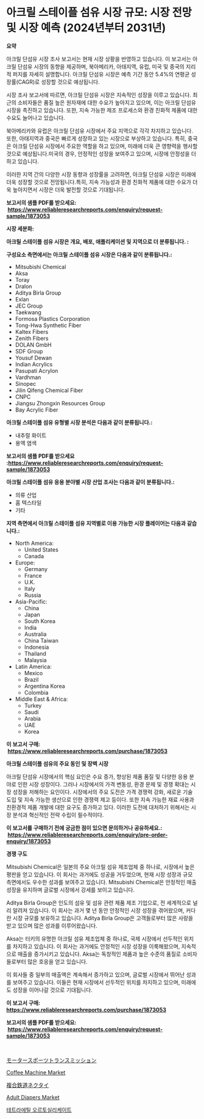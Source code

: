 <p><h1>아크릴 스테이플 섬유 시장 규모: 시장 전망 및 시장 예측 (2024년부터 2031년)</h1></p><p><strong>요약</strong></p>
<p><p>아크릴 단섬유 시장 조사 보고서는 현재 시장 상황을 반영하고 있습니다. 이 보고서는 아크릴 단섬유 시장의 동향을 제공하며, 북아메리카, 아태지역, 유럽, 미국 및 중국의 지리적 퍼지를 자세히 설명합니다. 아크릴 단섬유 시장은 예측 기간 동안 5.4%의 연평균 성장률(CAGR)로 성장할 것으로 예상됩니다.</p><p>시장 조사 보고서에 따르면, 아크릴 단섬유 시장은 지속적인 성장을 이루고 있습니다. 최근의 소비자들은 품질 높은 원자재에 대한 수요가 높아지고 있으며, 이는 아크릴 단섬유 시장을 촉진하고 있습니다. 또한, 지속 가능한 제조 프로세스와 환경 친화적 제품에 대한 수요도 늘어나고 있습니다.</p><p>북아메리카와 유럽은 아크릴 단섬유 시장에서 주요 지역으로 각각 차지하고 있습니다. 또한, 아태지역과 중국은 빠르게 성장하고 있는 시장으로 부상하고 있습니다. 특히, 중국은 아크릴 단섬유 시장에서 주요한 역할을 하고 있으며, 미래에 더욱 큰 영향력을 행사할 것으로 예상됩니다.미국의 경우, 안정적인 성장을 보여주고 있으며, 시장에 안정성을 더하고 있습니다. </p><p>이러한 지역 간의 다양한 시장 동향과 성장률을 고려하면, 아크릴 단섬유 시장은 미래에 더욱 성장할 것으로 전망됩니다.특히, 지속 가능성과 환경 친화적 제품에 대한 수요가 더욱 높아지면서 시장은 더욱 발전할 것으로 기대됩니다.</p></p>
<p><strong>보고서의 샘플 PDF를 받으세요: &nbsp;<a href="https://www.reliableresearchreports.com/enquiry/request-sample/1873053">https://www.reliableresearchreports.com/enquiry/request-sample/1873053</a></strong></p>
<p><strong>시장 세분화:</strong></p>
<p><strong> 아크릴 스테이플 섬유 시장은 개요, 배포, 애플리케이션 및 지역으로 더 분류됩니다. :</strong></p>
<p><strong>구성요소 측면에서는 아크릴 스테이플 섬유 시장은 다음과 같이 분류됩니다.:</strong></p>
<p><ul><li>Mitsubishi Chemical</li><li>Aksa</li><li>Toray</li><li>Dralon</li><li>Aditya Birla Group</li><li>Exlan</li><li>JEC Group</li><li>Taekwang</li><li>Formosa Plastics Corporation</li><li>Tong-Hwa Synthetic Fiber</li><li>Kaltex Fibers</li><li>Zenith Fibers</li><li>DOLAN GmbH</li><li>SDF Group</li><li>Yousuf Dewan</li><li>Indian Acrylics</li><li>Pasupati Acrylon</li><li>Vardhman</li><li>Sinopec</li><li>Jilin Qifeng Chemical Fiber</li><li>CNPC</li><li>Jiangsu Zhongxin Resources Group</li><li>Bay Acrylic Fiber</li></ul></p>
<p><strong> 아크릴 스테이플 섬유 유형별 시장 분석은 다음과 같이 분류됩니다.:</strong></p>
<p><ul><li>내추럴 화이트</li><li>용액 염색</li></ul></p>
<p><strong>보고서의 샘플 PDF를 받으세요 :<a href="https://www.reliableresearchreports.com/enquiry/request-sample/1873053">https://www.reliableresearchreports.com/enquiry/request-sample/1873053</a></strong></p>
<p><strong> 아크릴 스테이플 섬유 응용 분야별 시장 산업 조사는 다음과 같이 분류됩니다.:</strong></p>
<p><ul><li>의류 산업</li><li>홈 텍스타일</li><li>기타</li></ul></p>
<p><strong>지역 측면에서 아크릴 스테이플 섬유 지역별로 이용 가능한 시장 플레이어는 다음과 같습니다.:</strong></p>
<p><ul>
    <li>
        North America:
        <ul>
            <li>United States</li>
            <li>Canada</li>
        </ul>
    </li>
    <li>
        Europe:
        <ul>
            <li>Germany</li>
            <li>France</li>
            <li>U.K.</li>
            <li>Italy</li>
            <li>Russia</li>
        </ul>
    </li>
    <li>
        Asia-Pacific:
        <ul>
            <li>China</li>
            <li>Japan</li>
            <li>South Korea</li>
            <li>India</li>
            <li>Australia</li>
            <li>China Taiwan</li>
            <li>Indonesia</li>
            <li>Thailand</li>
            <li>Malaysia</li>
        </ul>
    </li>
    <li>
        Latin America:
        <ul>
            <li>Mexico</li>
            <li>Brazil</li>
            <li>Argentina Korea</li>
            <li>Colombia</li>
        </ul>
    </li>
    <li>
        Middle East & Africa:
        <ul>
            <li>Turkey</li>
            <li>Saudi</li>
            <li>Arabia</li>
            <li>UAE</li>
            <li>Korea</li>
        </ul>
    </li>
    </ul></p>
<p><strong>이 보고서 구매: &nbsp;<a href="https://www.reliableresearchreports.com/purchase/1873053">https://www.reliableresearchreports.com/purchase/1873053</a></strong></p>
<p><strong>아크릴 스테이플 섬유의 주요 동인 및 장벽 시장</strong></p>
<p><p>아크릴 단섬유 시장에서의 핵심 요인은 수요 증가, 향상된 제품 품질 및 다양한 응용 분야로 인한 시장 성장이다. 그러나 시장에서의 가격 변동성, 환경 문제 및 경쟁 확대는 시장 성장을 저해하는 요인이다. 시장에서의 주요 도전은 가격 경쟁력 강화, 새로운 기술 도입 및 지속 가능한 생산으로 인한 경쟁력 제고 등이다. 또한 지속 가능한 재료 사용과 친환경적 제품 개발에 대한 요구도 증가하고 있다. 이러한 도전에 대처하기 위해서는 시장 분석과 혁신적인 전략 수립이 필수적이다.</p></p>
<p><strong>이 보고서를 구매하기 전에 궁금한 점이 있으면 문의하거나 공유하세요.: &nbsp;<a href="https://www.reliableresearchreports.com/enquiry/pre-order-enquiry/1873053">https://www.reliableresearchreports.com/enquiry/pre-order-enquiry/1873053</a></strong></p>
<p><strong>경쟁 구도</strong></p>
<p><p>Mitsubishi Chemical은 일본의 주요 아크릴 섬유 제조업체 중 하나로, 시장에서 높은 평판을 얻고 있습니다. 이 회사는 과거에도 성공을 거두었으며, 현재 시장 성장과 규모 측면에서도 우수한 성과를 보여주고 있습니다. Mitsubishi Chemical은 안정적인 매출 성장을 유지하며 글로벌 시장에서 강세를 보이고 있습니다.</p><p>Aditya Birla Group은 인도의 섬유 및 섬유 관련 제품 제조 기업으로, 전 세계적으로 널리 알려져 있습니다. 이 회사는 과거 몇 년 동안 안정적인 시장 성장을 겪어왔으며, 커다란 시장 규모를 보유하고 있습니다. Aditya Birla Group은 고객들로부터 많은 사랑을 받고 있으며 많은 성과를 이루어왔습니다.</p><p>Aksa는 터키의 유명한 아크릴 섬유 제조업체 중 하나로, 국제 시장에서 선두적인 위치를 차지하고 있습니다. 이 회사는 과거에도 안정적인 시장 성장을 이룩해왔으며, 지속적으로 매출을 증가시키고 있습니다. Aksa는 독창적인 제품과 높은 수준의 품질로 소비자들로부터 많은 호응을 얻고 있습니다.</p><p>이 회사들 중 일부의 매출액은 계속해서 증가하고 있으며, 글로벌 시장에서 뛰어난 성과를 보여주고 있습니다. 이들은 현재 시장에서 선두적인 위치를 차지하고 있으며, 미래에도 성장을 이어나갈 것으로 기대됩니다.</p></p>
<p><strong>이 보고서 구매: &nbsp; <a href="https://www.reliableresearchreports.com/purchase/1873053">https://www.reliableresearchreports.com/purchase/1873053</a></strong></p>
<p><strong>보고서의 샘플 PDF를 받으세요: &nbsp;<a href="https://www.reliableresearchreports.com/enquiry/request-sample/1873053">https://www.reliableresearchreports.com/enquiry/request-sample/1873053</a></strong><strong></strong></p>
<p>&nbsp;</p>
<p><p><a href="https://medium.com/@camron674/%E3%83%A2%E3%83%BC%E3%82%BF%E3%83%BC%E3%82%B9%E3%83%9D%E3%83%BC%E3%83%84%E8%BB%A2%E9%80%81%E5%B8%82%E5%A0%B4-2031%E5%B9%B4%E3%81%BE%E3%81%A7%E3%81%AE%E6%88%90%E5%8A%9F%E3%81%99%E3%82%8B%E3%83%93%E3%82%B8%E3%83%8D%E3%82%B9%E6%88%A6%E7%95%A5%E3%81%AE%E9%8D%B5%E3%82%92%E4%BA%88%E6%B8%AC-068a5de43182">モータースポーツトランスミッション</a></p><p><a href="https://github.com/Krish2023na/Market-Research-Report-List-3/blob/main/coffee-machine-market.md">Coffee Machine Market</a></p><p><a href="https://medium.com/@susanjprice2023/%E8%A4%87%E5%90%88%E9%89%84%E9%81%93%E3%82%BF%E3%82%A4%E5%B8%82%E5%A0%B4%E3%81%AE%E3%82%B5%E3%82%A4%E3%82%BA%E3%81%AF-%E3%82%B0%E3%83%AD%E3%83%BC%E3%83%90%E3%83%AB%E7%94%A3%E6%A5%AD%E3%81%AB%E3%81%8A%E3%81%91%E3%82%8B%E6%9C%80%E9%81%A9%E3%81%AA%E3%83%9E%E3%83%BC%E3%82%B1%E3%83%86%E3%82%A3%E3%83%B3%E3%82%B0%E3%83%81%E3%83%A3%E3%83%8D%E3%83%AB%E3%82%92%E6%98%8E%E3%82%89%E3%81%8B%E3%81%AB%E3%81%97%E3%81%BE%E3%81%99-5e62f4b7e5b3">複合鉄道ネクタイ</a></p><p><a href="https://github.com/bmorecock/Market-Research-Report-List-2/blob/main/adult-diapers-market.md">Adult Diapers Market</a></p><p><a href="https://medium.com/@jackiefauhey9089475/%ED%85%8C%ED%8A%B8%EB%9D%BC%EC%97%90%ED%8B%B8-%EC%98%AC%ED%86%A0%EC%8B%A4%EB%A6%AC%EC%BC%80%EC%9D%B4%ED%8A%B8-%EC%8B%9C%EC%9E%A5-%EA%B7%9C%EB%AA%A8-%EB%B0%8F-%EC%8B%9C%EC%9E%A5-%EB%8F%99%ED%96%A5-%EC%99%84%EC%A0%84%ED%95%9C-%EC%82%B0%EC%97%85-%EA%B0%9C%EC%9A%94-2024%EB%85%84%EB%B6%80%ED%84%B0-2031%EB%85%84%EA%B9%8C%EC%A7%80-5e17eebccf5b">테트라에틸 오르토실리케이트</a></p></p>